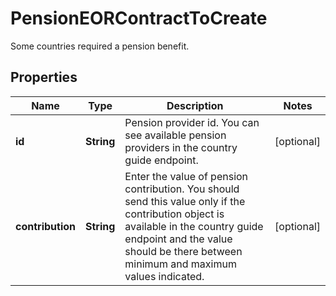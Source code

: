 

# PensionEORContractToCreate

Some countries required a pension benefit.

## Properties

| Name | Type | Description | Notes |
|------------ | ------------- | ------------- | -------------|
|**id** | **String** | Pension provider id. You can see available pension providers in the country guide endpoint. |  [optional] |
|**contribution** | **String** | Enter the value of pension contribution. You should send this value only if the contribution object is available in the country guide endpoint and the value should be there between minimum and maximum values indicated. |  [optional] |



